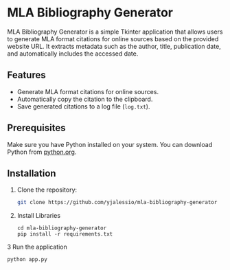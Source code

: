 # MLA Bibliography Generator

MLA Bibliography Generator is a simple Tkinter application that allows users to generate MLA format citations for online sources based on the provided website URL. It extracts metadata such as the author, title, publication date, and automatically includes the accessed date.

## Features

- Generate MLA format citations for online sources.
- Automatically copy the citation to the clipboard.
- Save generated citations to a log file (`log.txt`).

## Prerequisites

Make sure you have Python installed on your system. You can download Python from [python.org](https://www.python.org/).

## Installation

1. Clone the repository:

   ```bash
   git clone https://github.com/yjalessio/mla-bibliography-generator
    ```
2. Install Libraries
   ```
   cd mla-bibliography-generator
   pip install -r requirements.txt
   ```
3 Run the application
  ```
python app.py
```


   
